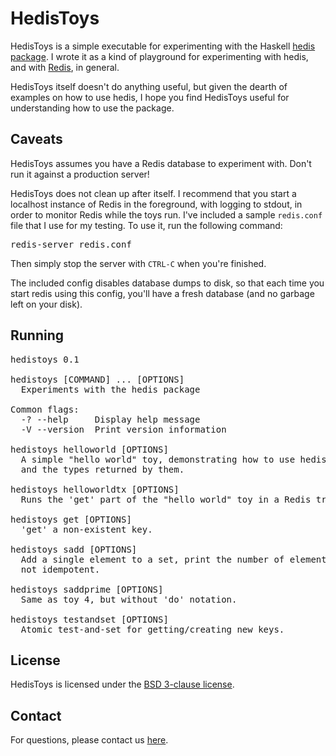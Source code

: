 # HedisToys

HedisToys is a simple executable for experimenting with the Haskell
[hedis package](http://hackage.haskell.org/package/hedis). I wrote it
as a kind of playground for experimenting with hedis, and with
[Redis](http://redis.io/), in general.

HedisToys itself doesn't do anything useful, but given the dearth of
examples on how to use hedis, I hope you find HedisToys useful for
understanding how to use the package.

## Caveats

HedisToys assumes you have a Redis database to experiment with. Don't
run it against a production server!

HedisToys does not clean up after itself. I recommend that you start a
localhost instance of Redis in the foreground, with logging to stdout,
in order to monitor Redis while the toys run. I've included a sample
`redis.conf` file that I use for my testing. To use it, run the
following command:

<pre>redis-server redis.conf</pre>

Then simply stop the server with `CTRL-C` when you're
finished.

The included config disables database dumps to disk, so that each time
you start redis using this config, you'll have a fresh database (and
no garbage left on your disk).

## Running

<pre>
hedistoys 0.1

hedistoys [COMMAND] ... [OPTIONS]
  Experiments with the hedis package

Common flags:
  -? --help     Display help message
  -V --version  Print version information

hedistoys helloworld [OPTIONS]
  A simple "hello world" toy, demonstrating how to use hedis 'get' and 'set',
  and the types returned by them.

hedistoys helloworldtx [OPTIONS]
  Runs the 'get' part of the "hello world" toy in a Redis transaction.

hedistoys get [OPTIONS]
  'get' a non-existent key.

hedistoys sadd [OPTIONS]
  Add a single element to a set, print the number of elements in the set. Note:
  not idempotent.

hedistoys saddprime [OPTIONS]
  Same as toy 4, but without 'do' notation.

hedistoys testandset [OPTIONS]
  Atomic test-and-set for getting/creating new keys.
</pre>

## License

HedisToys is licensed under the [BSD 3-clause
license](http://opensource.org/licenses/bsd-3-clause).

## Contact

For questions, please contact us [here](mailto:src@quixoftic.com).
